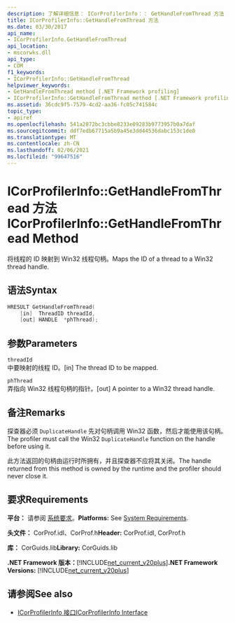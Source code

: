```yaml
---
description: 了解详细信息： ICorProfilerInfo：： GetHandleFromThread 方法
title: ICorProfilerInfo::GetHandleFromThread 方法
ms.date: 03/30/2017
api_name:
- ICorProfilerInfo.GetHandleFromThread
api_location:
- mscorwks.dll
api_type:
- COM
f1_keywords:
- ICorProfilerInfo::GetHandleFromThread
helpviewer_keywords:
- GetHandleFromThread method [.NET Framework profiling]
- ICorProfilerInfo::GetHandleFromThread method [.NET Framework profiling]
ms.assetid: 36cdc9f5-7579-4cd2-aa36-fc05c741584c
topic_type:
- apiref
ms.openlocfilehash: 541a2872bc3cbbe8233e09283b9773957b0a7daf
ms.sourcegitcommit: ddf7edb67715a5b9a45e3dd44536dabc153c1de0
ms.translationtype: MT
ms.contentlocale: zh-CN
ms.lasthandoff: 02/06/2021
ms.locfileid: "99647516"
---
```

# <a name="icorprofilerinfogethandlefromthread-method"></a><span data-ttu-id="5f690-103">ICorProfilerInfo::GetHandleFromThread 方法</span><span class="sxs-lookup"><span data-stu-id="5f690-103">ICorProfilerInfo::GetHandleFromThread Method</span></span>

<span data-ttu-id="5f690-104">将线程的 ID 映射到 Win32 线程句柄。</span><span class="sxs-lookup"><span data-stu-id="5f690-104">Maps the ID of a thread to a Win32 thread handle.</span></span>  
  
## <a name="syntax"></a><span data-ttu-id="5f690-105">语法</span><span class="sxs-lookup"><span data-stu-id="5f690-105">Syntax</span></span>  
  
```cpp  
HRESULT GetHandleFromThread(  
    [in]  ThreadID threadId,  
    [out] HANDLE  *phThread);  
```  
  
## <a name="parameters"></a><span data-ttu-id="5f690-106">参数</span><span class="sxs-lookup"><span data-stu-id="5f690-106">Parameters</span></span>  

 `threadId`  
 <span data-ttu-id="5f690-107">中要映射的线程 ID。</span><span class="sxs-lookup"><span data-stu-id="5f690-107">[in] The thread ID to be mapped.</span></span>  
  
 `phThread`  
 <span data-ttu-id="5f690-108">弄指向 Win32 线程句柄的指针。</span><span class="sxs-lookup"><span data-stu-id="5f690-108">[out] A pointer to a Win32 thread handle.</span></span>  
  
## <a name="remarks"></a><span data-ttu-id="5f690-109">备注</span><span class="sxs-lookup"><span data-stu-id="5f690-109">Remarks</span></span>  

 <span data-ttu-id="5f690-110">探查器必须 `DuplicateHandle` 先对句柄调用 Win32 函数，然后才能使用该句柄。</span><span class="sxs-lookup"><span data-stu-id="5f690-110">The profiler must call the Win32 `DuplicateHandle` function on the handle before using it.</span></span>  

 <span data-ttu-id="5f690-111">此方法返回的句柄由运行时所拥有，并且探查器不应将其关闭。</span><span class="sxs-lookup"><span data-stu-id="5f690-111">The handle returned from this method is owned by the runtime and the profiler should never close it.</span></span>
  
## <a name="requirements"></a><span data-ttu-id="5f690-112">要求</span><span class="sxs-lookup"><span data-stu-id="5f690-112">Requirements</span></span>  

 <span data-ttu-id="5f690-113">**平台：** 请参阅 [系统要求](../../get-started/system-requirements.md)。</span><span class="sxs-lookup"><span data-stu-id="5f690-113">**Platforms:** See [System Requirements](../../get-started/system-requirements.md).</span></span>  
  
 <span data-ttu-id="5f690-114">**头文件：** CorProf.idl、CorProf.h</span><span class="sxs-lookup"><span data-stu-id="5f690-114">**Header:** CorProf.idl, CorProf.h</span></span>  
  
 <span data-ttu-id="5f690-115">**库：** CorGuids.lib</span><span class="sxs-lookup"><span data-stu-id="5f690-115">**Library:** CorGuids.lib</span></span>  
  
 <span data-ttu-id="5f690-116">**.NET Framework 版本：**[!INCLUDE[net_current_v20plus](../../../../includes/net-current-v20plus-md.md)]</span><span class="sxs-lookup"><span data-stu-id="5f690-116">**.NET Framework Versions:** [!INCLUDE[net_current_v20plus](../../../../includes/net-current-v20plus-md.md)]</span></span>  
  
## <a name="see-also"></a><span data-ttu-id="5f690-117">请参阅</span><span class="sxs-lookup"><span data-stu-id="5f690-117">See also</span></span>

- [<span data-ttu-id="5f690-118">ICorProfilerInfo 接口</span><span class="sxs-lookup"><span data-stu-id="5f690-118">ICorProfilerInfo Interface</span></span>](icorprofilerinfo-interface.md)
